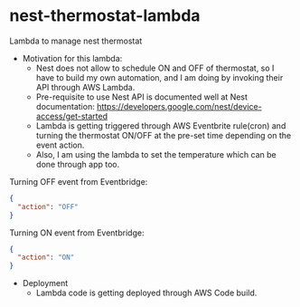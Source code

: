 # nest-thermostat-lambda
Lambda to manage nest thermostat

* Motivation for this lambda:
  * Nest does not allow to schedule ON and OFF of thermostat, so I have to build my own automation, and I am doing by invoking their API through AWS Lambda.
  * Pre-requisite to use Nest API is documented well at Nest documentation: https://developers.google.com/nest/device-access/get-started
  * Lambda is getting triggered through AWS Eventbrite rule(cron) and turning the thermostat ON/OFF at the pre-set time depending on the event action.
  * Also, I am using the lambda to set the temperature which can be done through app too.


Turning OFF event from Eventbridge:
```json
{
  "action": "OFF"
}
```

Turning ON event from Eventbridge:
```json
{
  "action": "ON"
}
```

* Deployment
  * Lambda code is getting deployed through AWS Code build.
